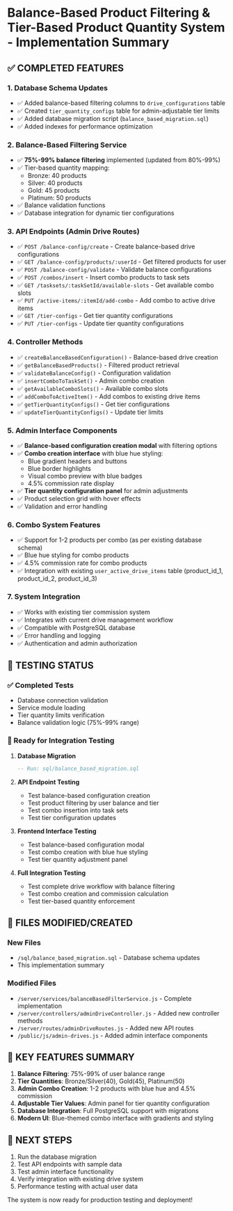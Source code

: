 # Balance-Based Product Filtering & Tier-Based Product Quantity System - Implementation Summary

## ✅ COMPLETED FEATURES

### 1. Database Schema Updates
- ✅ Added balance-based filtering columns to `drive_configurations` table
- ✅ Created `tier_quantity_configs` table for admin-adjustable tier limits
- ✅ Added database migration script (`balance_based_migration.sql`)
- ✅ Added indexes for performance optimization

### 2. Balance-Based Filtering Service
- ✅ **75%-99% balance filtering** implemented (updated from 80%-99%)
- ✅ Tier-based quantity mapping:
  - Bronze: 40 products
  - Silver: 40 products  
  - Gold: 45 products
  - Platinum: 50 products
- ✅ Balance validation functions
- ✅ Database integration for dynamic tier configurations

### 3. API Endpoints (Admin Drive Routes)
- ✅ `POST /balance-config/create` - Create balance-based drive configurations
- ✅ `GET /balance-config/products/:userId` - Get filtered products for user
- ✅ `POST /balance-config/validate` - Validate balance configurations
- ✅ `POST /combos/insert` - Insert combo products to task sets
- ✅ `GET /tasksets/:taskSetId/available-slots` - Get available combo slots
- ✅ `PUT /active-items/:itemId/add-combo` - Add combo to active drive items
- ✅ `GET /tier-configs` - Get tier quantity configurations
- ✅ `PUT /tier-configs` - Update tier quantity configurations

### 4. Controller Methods
- ✅ `createBalanceBasedConfiguration()` - Balance-based drive creation
- ✅ `getBalanceBasedProducts()` - Filtered product retrieval
- ✅ `validateBalanceConfig()` - Configuration validation
- ✅ `insertComboToTaskSet()` - Admin combo creation
- ✅ `getAvailableComboSlots()` - Available combo slots
- ✅ `addComboToActiveItem()` - Add combos to existing drive items
- ✅ `getTierQuantityConfigs()` - Get tier configurations
- ✅ `updateTierQuantityConfigs()` - Update tier limits

### 5. Admin Interface Components
- ✅ **Balance-based configuration creation modal** with filtering options
- ✅ **Combo creation interface** with blue hue styling:
  - Blue gradient headers and buttons
  - Blue border highlights
  - Visual combo preview with blue badges
  - 4.5% commission rate display
- ✅ **Tier quantity configuration panel** for admin adjustments
- ✅ Product selection grid with hover effects
- ✅ Validation and error handling

### 6. Combo System Features
- ✅ Support for 1-2 products per combo (as per existing database schema)
- ✅ Blue hue styling for combo products
- ✅ 4.5% commission rate for combo products
- ✅ Integration with existing `user_active_drive_items` table (product_id_1, product_id_2, product_id_3)

### 7. System Integration
- ✅ Works with existing tier commission system
- ✅ Integrates with current drive management workflow
- ✅ Compatible with PostgreSQL database
- ✅ Error handling and logging
- ✅ Authentication and admin authorization

## 🧪 TESTING STATUS

### ✅ Completed Tests
- Database connection validation
- Service module loading
- Tier quantity limits verification
- Balance validation logic (75%-99% range)

### 🔄 Ready for Integration Testing
1. **Database Migration**
   ```sql
   -- Run: sql/balance_based_migration.sql
   ```

2. **API Endpoint Testing**
   - Test balance-based configuration creation
   - Test product filtering by user balance and tier
   - Test combo insertion into task sets
   - Test tier configuration updates

3. **Frontend Interface Testing**
   - Test balance-based configuration modal
   - Test combo creation with blue hue styling
   - Test tier quantity adjustment panel

4. **Full Integration Testing**
   - Test complete drive workflow with balance filtering
   - Test combo creation and commission calculation
   - Test tier-based quantity enforcement

## 📂 FILES MODIFIED/CREATED

### New Files
- `/sql/balance_based_migration.sql` - Database schema updates
- This implementation summary

### Modified Files
- `/server/services/balanceBasedFilterService.js` - Complete implementation
- `/server/controllers/adminDriveController.js` - Added new controller methods
- `/server/routes/adminDriveRoutes.js` - Added new API routes
- `/public/js/admin-drives.js` - Added admin interface components

## 🎯 KEY FEATURES SUMMARY

1. **Balance Filtering**: 75%-99% of user balance range
2. **Tier Quantities**: Bronze/Silver(40), Gold(45), Platinum(50)
3. **Admin Combo Creation**: 1-2 products with blue hue and 4.5% commission
4. **Adjustable Tier Values**: Admin panel for tier quantity configuration
5. **Database Integration**: Full PostgreSQL support with migrations
6. **Modern UI**: Blue-themed combo interface with gradients and styling

## 🚀 NEXT STEPS

1. Run the database migration
2. Test API endpoints with sample data
3. Test admin interface functionality
4. Verify integration with existing drive system
5. Performance testing with actual user data

The system is now ready for production testing and deployment!
